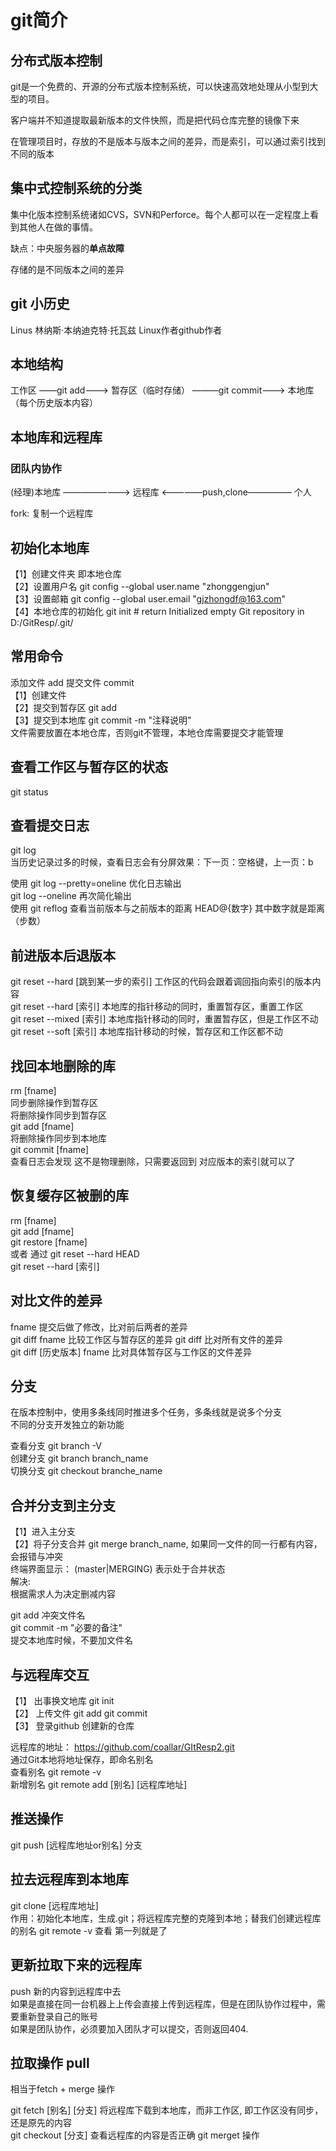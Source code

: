 # git简介

## 分布式版本控制
git是一个免费的、开源的分布式版本控制系统，可以快速高效地处理从小型到大型的项目。

客户端并不知道提取最新版本的文件快照，而是把代码仓库完整的镜像下来

在管理项目时，存放的不是版本与版本之间的差异，而是索引，可以通过索引找到不同的版本


## 集中式控制系统的分类
集中化版本控制系统诸如CVS，SVN和Perforce。每个人都可以在一定程度上看到其他人在做的事情。

缺点：中央服务器的**单点故障**

存储的是不同版本之间的差异

## git 小历史
Linus 林纳斯·本纳迪克特·托瓦兹  Linux作者github作者

## 本地结构

    
工作区 ——git add———>  暂存区（临时存储） ———git commit———> 本地库（每个历史版本内容）


## 本地库和远程库
### 团队内协作

(经理)本地库 ————————> 远程库 <—————push,clone————— 个人

fork: 复制一个远程库

## 初始化本地库

【1】创建文件夹  即本地仓库  
【2】设置用户名       git config --global user.name "zhonggengjun"   
【3】设置邮箱         git config --global user.email "gjzhongdf@163.com"  
【4】本地仓库的初始化  git init  # return Initialized empty Git repository in D:/GitResp/.git/


## 常用命令
添加文件 add  提交文件 commit  
【1】创建文件  
【2】提交到暂存区  git add <filename>  
【3】提交到本地库  git commit -m "注释说明"  
文件需要放置在本地仓库，否则git不管理，本地仓库需要提交才能管理


## 查看工作区与暂存区的状态
git status

## 查看提交日志
 git log  
 当历史记录过多的时候，查看日志会有分屏效果：下一页：空格键，上一页：b  
 
 使用 git log --pretty=oneline 优化日志输出  
 git log --oneline  再次简化输出  
 使用  git reflog 查看当前版本与之前版本的距离 HEAD@{数字} 其中数字就是距离（步数）  
 

 ## 前进版本后退版本
 git reset --hard [跳到某一步的索引] 工作区的代码会跟着调回指向索引的版本内容  
 git reset --hard [索引]            本地库的指针移动的同时，重置暂存区，重置工作区  
 git reset --mixed [索引]           本地库指针移动的同时，重置暂存区，但是工作区不动  
 git reset --soft [索引]            本地库指针移动的时候，暂存区和工作区都不动  


 ## 找回本地删除的库
 rm  [fname]  
 同步删除操作到暂存区  
 将删除操作同步到暂存区  
 git add [fname]  
 将删除操作同步到本地库  
 git commit [fname]  
 查看日志会发现 这不是物理删除，只需要返回到 对应版本的索引就可以了

## 恢复缓存区被删的库
rm [fname]  
git add [fname]  
git restore [fname]   
或者 通过  git reset --hard HEAD  
git reset --hard [索引]  


## 对比文件的差异
fname 提交后做了修改，比对前后两者的差异  
git diff fname      比较工作区与暂存区的差异  git diff 比对所有文件的差异  
git diff [历史版本]  fname 比对具体暂存区与工作区的文件差异 

## 分支
在版本控制中，使用多条线同时推进多个任务，多条线就是说多个分支  
不同的分支开发独立的新功能  

查看分支 git branch -V  
创建分支 git branch branch_name  
切换分支 git checkout branche_name

## 合并分支到主分支
【1】进入主分支  
【2】将子分支合并  git merge branch_name, 如果同一文件的同一行都有内容，会报错与冲突  
终端界面显示： (master|MERGING)  表示处于合并状态  
解决:  
根据需求人为决定删减内容 

git add 冲突文件名  
git commit -m "必要的备注"  
提交本地库时候，不要加文件名


## 与远程库交互
【1】 出事换文地库 git init  
【2】 上传文件 git add git commit   
【3】 登录github 创建新的仓库

远程库的地址： https://github.com/coallar/GItResp2.git  
通过Git本地将地址保存，即命名别名  
查看别名 git remote -v  
新增别名 git remote add [别名] [远程库地址]  

## 推送操作

git push [远程库地址or别名]  分支

## 拉去远程库到本地库  
git clone [远程库地址]  
作用：初始化本地库，生成.git；将远程库完整的克隆到本地；替我们创建远程库的别名 git remote -v 查看 第一列就是了  

## 更新拉取下来的远程库 
push 新的内容到远程库中去  
如果是直接在同一台机器上上传会直接上传到远程库，但是在团队协作过程中，需要重新登录自己的账号  
如果是团队协作，必须要加入团队才可以提交，否则返回404.  

## 拉取操作 pull
相当于fetch + merge 操作

git fetch [别名] [分支]  将远程库下载到本地库，而非工作区, 即工作区没有同步，还是原先的内容  
git checkout [分支]  查看远程库的内容是否正确 
git merget 操作  

